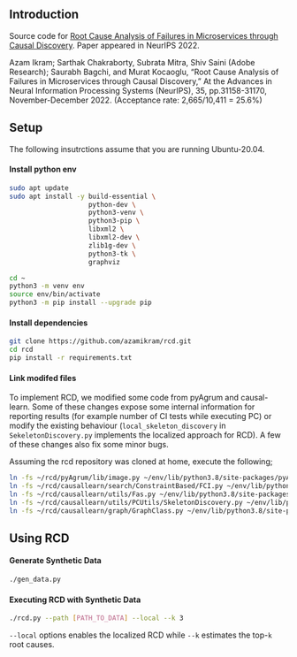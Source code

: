 ## Introduction
Source code for [Root Cause Analysis of Failures in Microservices through Causal Discovery](https://proceedings.neurips.cc/paper_files/paper/2022/file/c9fcd02e6445c7dfbad6986abee53d0d-Paper-Conference.pdf). Paper appeared in NeurIPS 2022.

Azam Ikram; Sarthak Chakraborty, Subrata Mitra, Shiv Saini (Adobe Research); Saurabh Bagchi, and Murat Kocaoglu, “Root Cause Analysis of Failures in Microservices through Causal Discovery,” At the Advances in Neural Information Processing Systems (NeurIPS), 35, pp.31158-31170, November-December 2022. (Acceptance rate: 2,665/10,411 = 25.6%)

## Setup
The following insutrctions assume that you are running Ubuntu-20.04.
#### Install python env
```bash
sudo apt update
sudo apt install -y build-essential \
                    python-dev \
                    python3-venv \
                    python3-pip \
                    libxml2 \
                    libxml2-dev \
                    zlib1g-dev \
                    python3-tk \
                    graphviz

cd ~
python3 -m venv env
source env/bin/activate
python3 -m pip install --upgrade pip
```

#### Install dependencies
```bash
git clone https://github.com/azamikram/rcd.git
cd rcd
pip install -r requirements.txt
```

#### Link modifed files
To implement RCD, we modified some code from pyAgrum and causal-learn.
Some of these changes expose some internal information for reporting results (for example number of CI tests while executing PC) or modify the existing behaviour (`local_skeleton_discovery` in `SekeletonDiscovery.py` implements the localized approach for RCD). A few of these changes also fix some minor bugs.

Assuming the rcd repository was cloned at home, execute the following;
```bash
ln -fs ~/rcd/pyAgrum/lib/image.py ~/env/lib/python3.8/site-packages/pyAgrum/lib/
ln -fs ~/rcd/causallearn/search/ConstraintBased/FCI.py ~/env/lib/python3.8/site-packages/causallearn/search/ConstraintBased/
ln -fs ~/rcd/causallearn/utils/Fas.py ~/env/lib/python3.8/site-packages/causallearn/utils/
ln -fs ~/rcd/causallearn/utils/PCUtils/SkeletonDiscovery.py ~/env/lib/python3.8/site-packages/causallearn/utils/PCUtils/
ln -fs ~/rcd/causallearn/graph/GraphClass.py ~/env/lib/python3.8/site-packages/causallearn/graph/
```

## Using RCD

#### Generate Synthetic Data
```sh
./gen_data.py
```

#### Executing RCD with Synthetic Data
```sh
./rcd.py --path [PATH_TO_DATA] --local --k 3
```

`--local` options enables the localized RCD while `--k` estimates the top-`k` root causes.
